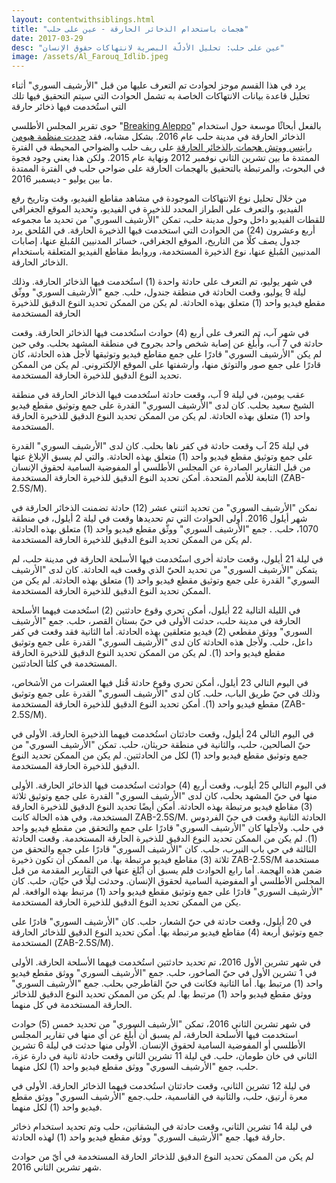 ```yaml
---
layout: contentwithsiblings.html
title: "هجمات باستخدام الذخائر الحارقة - عين على حلب"
date: 2017-03-29
desc: "عين على حلب: تحليل الأدلّة البصرية لانتهاكات حقوق الإنسان"
image: /assets/Al_Farouq_Idlib.jpeg
---
```


يرد في هذا القسم موجز لحوادث تم التعرف عليها من قبل "الأرشيف السوري" أثناء تحليل قاعدة بيانات الانتهاكات الخاصة به تشمل الحوادث التي سيتم التحقيق فيها تلك التي استُخدمت فيها ذخائر حارقة

حوى تقرير المجلس الأطلسي "[Breaking Aleppo](http://www.publications.atlanticcouncil.org/breakingaleppo/wp-content/uploads/2017/02/BreakingAleppo.pdf)" بالفعل أبحاثًا موسعة حول استخدام الذخائر الحارقة في مدينة حلب عام 2016\. بشكل مشابه، فقد [حددت منظمة هيومن رايتس ووتش هجمات بالذخائر الحارقة](http://hrp.law.harvard.edu/wp-content/uploads/2015/11/Incendiaries-5-year-review-final.pdf) على ريف حلب والضواحي المحيطة في الفترة الممتدة ما بين تشرين الثاني نوفمبر 2012 ونهاية عام 2015\. ولكن هذا يعني وجود فجوة في البحوث، والمرتبطة بالتحقيق بالهجمات الحارقة على ضواحي حلب في الفترة الممتدة ما بين يوليو -  ديسمبر 2016.

من خلال تحليل نوع الانتهاكات الموجودة في مشاهد مقاطع الفيديو، وقت وتاريخ رفع الفيديو، والتعرف على الطراز المحدد للذخيرة في الفيديو، وتحديد الموقع الجغرافي للقطات الفيديو داخل وحول مدينة حلب، تمكن "الأرشيف السوري" من تحديد ما مجموعه أربع وعشرون (24) من الحوادث التي استخدمت فيها الذخيرة الحارقة. في المُلحق  يرد جدول يصف كلًا من التاريخ، الموقع الجغرافي، خسائر المدنيين المُبلغ عنها، إصابات المدنيين المُبلغ عنها، نوع الذخيرة المستخدمة، وروابط مقاطع الفيديو المتعلقة باستخدام الذخائر الحارقة.

في شهر يوليو،  تم التعرف على حادثة واحدة (1)  استُخدمت فيها الذخائر الحارقة. وذلك ليلة 9 يوليو، وقعت الحادثة في منطقة جندول، حلب. جمع "الأرشيف السوري" ووثّق مقطع فيديو واحد (1) متعلق بهذه الحادثة.  لم يكن من الممكن  تحديد النوع الدقيق للذخيرة الحارقة المستخدمة

في شهر آب،   تم التعرف على  أربع (4) حوادث استُخدمت فيها الذخائر الحارقة. وقعت حادثة في 7 آب، وأُبلغ عن إصابة شخص واحد بجروح في منطقة المشهد بحلب. وفي حين لم يكن "الأرشيف السوري" قادرًا على جمع مقاطع فيديو وتوثيقها ﻷجل هذه الحادثة، كان قادرًا على جمع صور والتوثق منها، وأرشفتها على الموقع الإلكتروني.  لم يكن من الممكن  تحديد النوع الدقيق للذخيرة الحارقة المستخدمة.

عقب يومين، في ليلة 9 آب، وقعت حادثة استُخدمت فيها الذخائر الحارقة في منطقة الشيخ سعيد بحلب.  كان لدى "الأرشيف السوري" القدرة على جمع وتوثيق مقطع فيديو واحد (1) متعلق بهذه الحادثة.  لم يكن من الممكن  تحديد النوع الدقيق للذخيرة الحارقة المستخدمة.

في ليلة 25 آب وقعت حادثة في كفر ناها بحلب. كان لدى "الأرشيف السوري" القدرة على جمع وتوثيق مقطع فيديو واحد (1) متعلق بهذه الحادثة.  والتي لم يسبق الإبلاغ عنها من قبل التقارير الصادرة عن المجلس الأطلسي أو المفوضية السامية لحقوق الإنسان التابعة للأمم المتحدة.  أمكن  تحديد النوع الدقيق للذخيرة الحارقة المستخدمة (ZAB-2.5S/M).

نمكن "الأرشيف السوري" من تحديد اثنتي عشر (12) حادثة تضمنت الذخائر الحارقة في شهر أيلول 2016\. أولى الحوادث التي تم تحديدها وقعت في ليلة 2 أيلول، في منطقة 1070، حلب. . جمع "الأرشيف السوري" ووثّق مقطع فيديو واحد (1) متعلق بهذه الحادثة.  لم يكن من الممكن  تحديد النوع الدقيق للذخيرة الحارقة المستخدمة.

في ليلة 21 أيلول،  وقعت حادثة أخرى استُخدمت فيها الأسلحة الحارقة في مدينة حلب،  لم يتمكن "الأرشيف السوري" من تحديد الحيّ الذي وقعت فيه الحادثة. كان لدى "الأرشيف السوري" القدرة على جمع وتوثيق مقطع فيديو واحد (1) متعلق بهذه الحادثة.  لم يكن من الممكن  تحديد النوع الدقيق للذخيرة الحارقة المستخدمة.

في الليلة التالية 22 أيلول، أمكن تحري وقوع حادثتين (2) استُخدمت فيهما الأسلحة الحارقة في مدينة حلب، حدثت الأولى في حيّ بستان القصر، حلب. جمع "الأرشيف السوري" ووثق مقطعي (2) فيديو متعلقين بهذه الحادثة. أما الثانية فقد وقعت في كفر داعل، حلب. ولأجل هذه الحادثة كان لدى "الأرشيف السوري" القدرة على جمع وتوثيق مقطع فيديو واحد (1). لم يكن من الممكن  تحديد النوع الدقيق للذخيرة الحارقة المستخدمة في كلتا الحادثتين.

في اليوم التالي 23 أيلول، أمكن تحري وقوع حادثة قُتل فيها العشرات من الأشخاص، وذلك في حيّ طريق الباب، حلب. كان لدى "الأرشيف السوري" القدرة على جمع وتوثيق مقطع فيديو واحد (1). أمكن  تحديد النوع الدقيق للذخيرة الحارقة المستخدمة  (ZAB-2.5S/M).

في اليوم التالي 24 أيلول، وقعت حادثتان استُخدمت فيهما الذخيرة الحارقة. الأولى في حيّ الصالحين، حلب، والثانية في منطقة حريثان، حلب. تمكن "الأرشيف السوري" من جمع وتوثيق مقطع فيديو واحد (1) لكل من الحادثتين. لم يكن من الممكن  تحديد النوع الدقيق للذخيرة الحارقة المستخدمة.

في اليوم التالي 25 أيلوب، وقعت أربع (4) حوادثت استُخدمت فيها الذخائر الحارقة. الأولى منها في حيّ المشهد بحلب، كان لدى "الأرشيف السوري" القدرة على جمع وتوثيق ثلاثة (3) مقاطع فيديو مرتبطة بهذه الحادثة. أمكن  أيضًا تحديد النوع الدقيق للذخيرة الحارقة المستخدمة، وفي هذه الحالة كانت  ZAB-2.5S/M. الحادثة الثانية وقعت في حيّ الفردوس في حلب. ولأجلها كان "الأرشيف السوري" قادرًا على جمع والتحقق من مقطع فيديو واحد (1). لم يكن من الممكن  تحديد النوع الدقيق للذخيرة الحارقة المستخدمة. وقعت الحادثة الثالثة في حي باب النيرب، حلب.  كان "الأرشيف السوري" قادرًا على جمع والتحقق من ثلاثة (3) مقاطع فيديو مرتبطة بها. من الممكن أن تكون ذخيرة ZAB-2.5S/M مستخدمة ضمن هذه الهجمة.  أما رابع الحوادث فلم يسبق أن أبُلغ عنها في التقارير المقدمة من قبل المجلس الأطلسي أو المفوضية السامية لحقوق الإنسان. وحدثت ليلًا في حيّان، حلب. كان "الأرشيف السوري" قادرًا على جمع وتوثيق مقطع فيديو واحد (1) مرتبط بهذه الواقعة. لم يكن من الممكن  تحديد النوع الدقيق للذخيرة الحارقة المستخدمة.

في 20 أيلول، وقعت حادثة في حيّ الشعار، حلب. كان "الأرشيف السوري" قادرًا على جمع وتوثيق أربعة (4) مقاطع فيديو مرتبطة بها. أمكن تحديد النوع الدقيق للذخائر الحارقة المستخدمة (ZAB-2.5S/M).

في شهر تشرين الأول 2016، تم تحديد حادثتين استُخدمت فيهما الأسلحة الحارقة. الأولى في 1 تشرين الأول في حيّ الصاخور، حلب. جمع "الأرشيف السوري" ووثق مقطع فيديو واحد (1) مرتبط بها. أما الثانية فكانت في حيّ القاطرجي بحلب.  جمع "الأرشيف السوري" ووثق مقطع فيديو واحد (1) مرتبط بها.  لم يكن من الممكن تحديد النوع الدقيق للذخائر الحارقة المستخدمة في كل منهما.

في شهر تشرين الثاني 2016، تمكن "الأرشيف السوري" من تحديد خمس (5) حوادث استخدمت فيها الأسلحة الحارقة، لم يسبق أن أُبلغ عن أي منها في تقارير المجلس الأطلسي أو المفوضية السامية لحقوق الإنسان. الأولى منها حدثت في ليلة 6 تشرين الثاني في خان طومان، حلب. في ليلة 11 تشرين الثاني وقعت حادثة ثانية في دارة عزة، حلب، جمع "الأرشيف السوري" ووثق مقطع فيديو واحد (1) لكل منهما.

في ليلة 12 تشرين الثاني، وقعت حادثتان استُخدمت فيهما الذخائر الحارقة. الأولى في معرة أرتيق، حلب، والثانية في القاسمية، حلب.جمع "الأرشيف السوري" ووثق مقطع فيديو واحد (1) لكل منهما.

في ليلة 14 تشرين الثاني، وقعت حادثة في البشقاتين، حلب وتم تحديد استخدام ذخائر حارقة فيها. جمع "الأرشيف السوري" ووثق مقطع فيديو واحد (1)  لهذه الحادثة.

لم يكن من الممكن تحديد النوع الدقيق للذخائر الحارقة المستخدمة في أيّ من حوادث شهر تشرين الثاني 2016.
